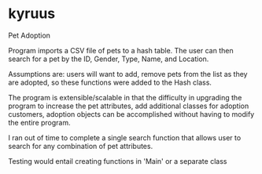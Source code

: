 # kyruus
Pet Adoption

Program imports a CSV file of pets to a hash table. The user can then search for a pet by the ID, Gender, Type, Name, and Location. 

Assumptions are: users will want to add, remove pets from the list as they are adopted, so these functions were added to the Hash class.

The program is extensible/scalable in that the difficulty in upgrading the program to increase the pet attributes, add additional classes for adoption customers, adoption objects can be accomplished without having to modify the entire program.

I ran out of time to complete a single search function that allows user to search for any combination of pet attributes.

Testing would entail creating functions in 'Main' or a separate class
